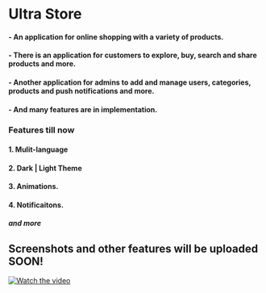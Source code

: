 # Ultra Store

#### - An application for online shopping with a variety of products.
#### - There is an application for customers to explore, buy, search and share products and more.
#### - Another application for admins to add and manage users, categories, products and push notifications and more.
#### - And many features are in implementation.


### Features till now
#### 1. Mulit-language
#### 2. Dark | Light Theme
#### 3. Animations.
#### 4. Notificaitons.
##### and more

## Screenshots and other features will be uploaded SOON!


[![Watch the video](https://i.stack.imgur.com/Vp2cE.png)]([https://youtu.be/vt5fpE0bzSY](https://drive.google.com/file/d/1caBUc2g26Zr7nCsupwqwTy_BDiL-YxFa/view?usp=drive_link))
